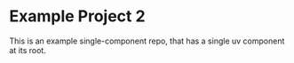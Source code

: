 # Example Project 2

This is an example single-component repo, that has a single uv component at its root.
